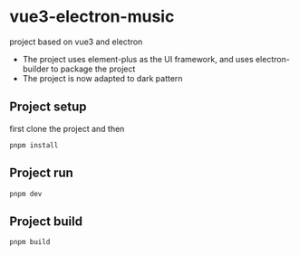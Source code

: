 # vue3-electron-music
project based on vue3 and electron

- The project uses element-plus as the UI framework, and uses electron-builder to package the project
- The project is now adapted to dark pattern



## Project setup
first clone the project and then
```
pnpm install
```
## Project run
```
pnpm dev
```
## Project build
```
pnpm build
```
